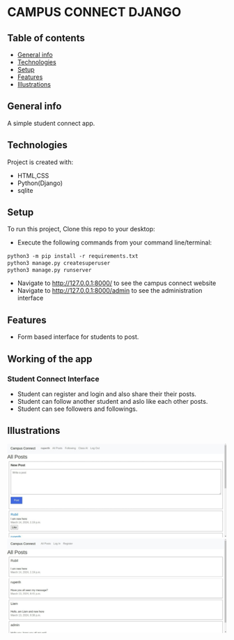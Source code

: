 # CAMPUS CONNECT DJANGO

## Table of contents
* [General info](#general-info)
* [Technologies](#technologies)
* [Setup](#setup)
* [Features](#features)
* [Illustrations](#illustrations)

## General info
A simple student connect app.

## Technologies
Project is created with:
* HTML,CSS
* Python(Django)
* sqlite

## Setup
To run this project, Clone this repo to your desktop:
- Execute the following commands from your command line/terminal:
```
python3 -m pip install -r requirements.txt
python3 manage.py createsuperuser
python3 manage.py runserver
```
- Navigate to http://127.0.0.1:8000/ to see the campus connect website
- Navigate to http://127.0.0.1:8000/admin to see the administration interface

## Features
- Form based interface for students to post.

## Working of the app
### Student Connect Interface
- Student can register and login and also share their their posts.
- Student can follow another student and aslo like each other posts.
- Student can see followers and followings.


## Illustrations
![Alt text](/pics/cc1.png?raw=true)
![Alt text](/pics/cc2.png?raw=true)
